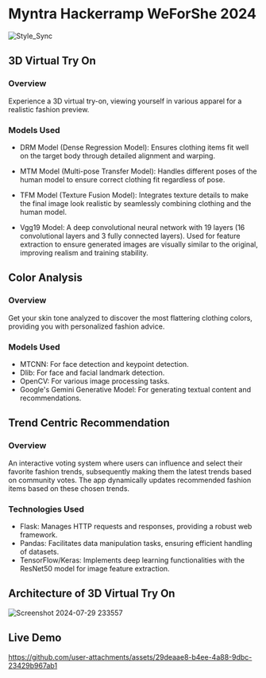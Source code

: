 # Myntra Hackerramp WeForShe 2024
![Style_Sync](https://github.com/user-attachments/assets/d621af4a-91af-4cb3-b21c-ccc0be436ee5)


## 3D Virtual Try On
### Overview
Experience a 3D virtual try-on, viewing yourself in various apparel for a realistic fashion preview.
### Models Used
- DRM Model (Dense Regression Model): Ensures clothing items fit well on the target body through detailed alignment and warping.

- MTM Model (Multi-pose Transfer Model): Handles different poses of the human model to ensure correct clothing fit regardless of pose.

- TFM Model (Texture Fusion Model): Integrates texture details to make the final image look realistic by seamlessly combining clothing and the human model.

- Vgg19 Model: A deep convolutional neural network with 19 layers (16 convolutional layers and 3 fully connected layers). Used for feature extraction to ensure generated images are visually similar to the original, improving realism and training stability.

## Color Analysis
### Overview
Get your skin tone analyzed to discover the most flattering clothing colors, providing you with personalized fashion advice.
### Models Used
-	MTCNN: For face detection and keypoint detection.
-	Dlib: For face and facial landmark detection.
-	OpenCV: For various image processing tasks.
-	Google's Gemini Generative Model: For generating textual content and recommendations.

## Trend Centric Recommendation
### Overview
An interactive voting system where users can influence and select their favorite fashion trends, subsequently making them the latest trends based on community votes. The app dynamically updates recommended fashion items based on these chosen trends.
### Technologies Used
-	Flask: Manages HTTP requests and responses, providing a robust web framework.
-	Pandas: Facilitates data manipulation tasks, ensuring efficient handling of datasets.
-	TensorFlow/Keras: Implements deep learning functionalities with the ResNet50 model for image feature extraction.

## Architecture of 3D Virtual Try On
![Screenshot 2024-07-29 233557](https://github.com/user-attachments/assets/7e70eb8a-aa50-4186-b8de-34f73b56f0c8)

## Live Demo
https://github.com/user-attachments/assets/29deaae8-b4ee-4a88-9dbc-23429b967ab1
